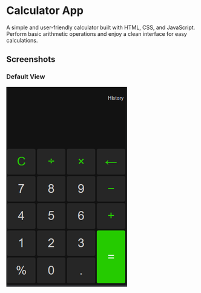 # Calculator App

A simple and user-friendly calculator built with HTML, CSS, and JavaScript. Perform basic arithmetic operations and enjoy a clean interface for easy calculations.

## Screenshots

### Default View

![Default](screenshots/s3.PNG)
